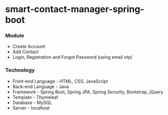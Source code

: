 # smart-contact-manager-spring-boot

### Module
* Create Account
* Add Contact
* Login, Registration and Forgot Password (using email otp)


### Technology
* Front-end Language - HTML, CSS, JavaScript
* Back-end Language - Java
* Framework - Spring Boot, Spring JPA, Spring Security, Bootstrap, jQuery
* Template - Thymeleaf
* Database - MySQL
* Server - localhost

